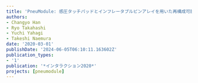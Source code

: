 ```yaml
---
title: 'PneuModule: 感圧タッチパッドとインフレータブルピンアレイを用いた再構成可能な物理インタフェース'
authors:
- Changyo Han
- Ryo Takahashi
- Yuchi Yahagi
- Takeshi Naemura
date: '2020-03-01'
publishDate: '2024-06-05T06:10:11.163602Z'
publication_types:
- '1'
publication: '*インタラクション2020*'
projects: [pneumodule]
---
```

